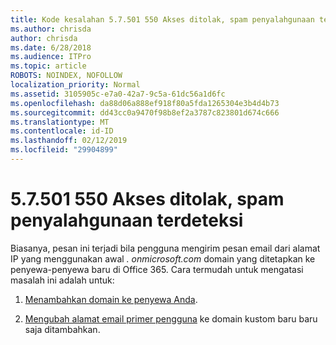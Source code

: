 ```yaml
---
title: Kode kesalahan 5.7.501 550 Akses ditolak, spam penyalahgunaan terdeteksi
ms.author: chrisda
author: chrisda
ms.date: 6/28/2018
ms.audience: ITPro
ms.topic: article
ROBOTS: NOINDEX, NOFOLLOW
localization_priority: Normal
ms.assetid: 3105905c-e7a0-42a7-9c5a-61dc56a1d6fc
ms.openlocfilehash: da88d06a888ef918f80a5fda1265304e3b4d4b73
ms.sourcegitcommit: dd43cc0a9470f98b8ef2a3787c823801d674c666
ms.translationtype: MT
ms.contentlocale: id-ID
ms.lasthandoff: 02/12/2019
ms.locfileid: "29904899"
---
```

# <a name="550-57501-access-denied-spam-abuse-detected"></a>5.7.501 550 Akses ditolak, spam penyalahgunaan terdeteksi

Biasanya, pesan ini terjadi bila pengguna mengirim pesan email dari alamat IP yang menggunakan awal *. onmicrosoft.com* domain yang ditetapkan ke penyewa-penyewa baru di Office 365. Cara termudah untuk mengatasi masalah ini adalah untuk: 
  
1. [Menambahkan domain ke penyewa Anda](https://support.office.com/article/6383f56d-3d09-4dcb-9b41-b5f5a5efd611.aspx).
    
2. [Mengubah alamat email primer pengguna](https://support.office.com/article/fb5ac074-e203-4e1f-9843-b9d1a3e03297.aspx) ke domain kustom baru baru saja ditambahkan. 
    

